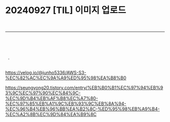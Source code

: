 # 20240927 [TIL] 이미지 업로드

<br>

---
<br>
<br>
<br>

```
 - 
 
```
https://velog.io/@junho5336/AWS-S3-%EC%82%AC%EC%9A%A9%ED%95%98%EA%B8%B0

https://seungyong20.tistory.com/entry/%EB%B0%B1%EC%97%94%EB%93%9C%EC%97%90%EC%84%9C-%EC%9D%B4%EB%AF%B8%EC%A7%80-%EC%97%85%EB%A1%9C%EB%93%9C%EB%8A%94-%EC%96%B4%EB%96%BB%EA%B2%8C-%ED%95%98%EB%A9%B4-%EC%A2%8B%EC%9D%84%EA%B9%8C